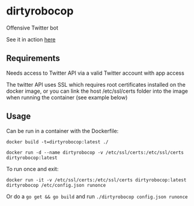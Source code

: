 # dirtyrobocop
Offensive Twitter bot

See it in action [here](https://twitter.com/dirtyrobocop)

## Requirements
Needs access to Twitter API via a valid Twitter account with app access

The twitter API uses SSL which requires root certificates installed on the docker image, or you can
link the host /etc/ssl/certs folder into the image when running the container (see example below)

## Usage
Can be run in a container with the Dockerfile:

```docker build -t=dirtyrobocop:latest ./```

```docker run -d --name dirtyrobocop -v /etc/ssl/certs:/etc/ssl/certs dirtyrobocop:latest```

To run once and exit:

```docker run -it -v /etc/ssl/certs:/etc/ssl/certs dirtyrobocop:latest dirtyrobocop /etc/config.json runonce```

Or do a ```go get && go build``` and run ```./dirtyrobocop config.json runonce```

